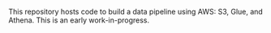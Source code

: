 This repository hosts code to build a data pipeline using AWS: S3, Glue, and Athena.
This is an early work-in-progress.

